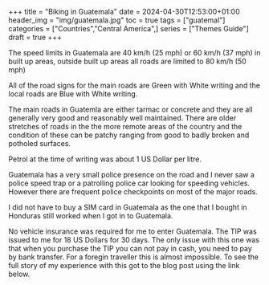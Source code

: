 +++
title = "Biking in Guatemala"
date = 2024-04-30T12:53:00+01:00
header_img = "img/guatemala.jpg"
toc = true
tags = ["guatemal"]
categories = ["Countries","Central America",]
series = ["Themes Guide"]
draft = true
+++

The speed limits in Guatemala are 40 km/h (25 mph) or 60 km/h (37 mph) in built up areas, outside built up areas all roads are limited to 80 km/h (50 mph)

All of the road signs for the main roads are Green with White writing and the local roads are Blue with White writing. 

The main roads in Guatemla are either tarmac or concrete and they are all generally very good and reasonably well maintained. There are older stretches of roads in the the more remote areas of the country and the condition of these can be patchy ranging from good to badly broken and potholed surfaces. 

Petrol at the time of writing was about 1 US Dollar per litre. 

Guatemala has a very small police presence on the road and I never saw a police speed trap or a patrolling police car looking for speeding vehicles. However there are frequent police checkpoints on most of the major roads.

I did not have to buy a SIM card in Guatemala as the one that I bought in Honduras still worked when I got in to Guatemala. 

No vehicle insurance was required for me to enter Guatemala. The TIP was issued to me for 18 US Dollars for 30 days. The only issue with this one was that when you purchase the TIP you can not pay in cash, you need to pay by bank transfer. For a foregin traveller this is almost impossible. To see the full story of my experience with this got to the blog post using the link below. 

